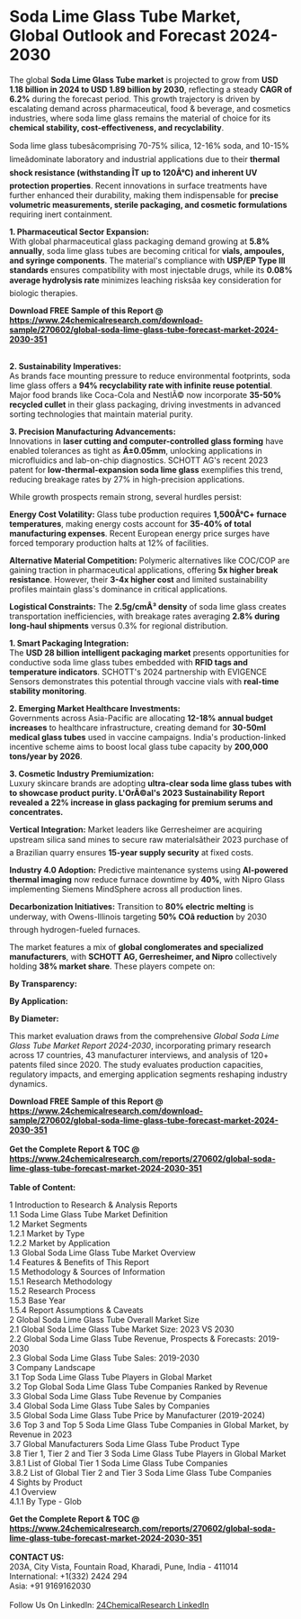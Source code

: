 <h1>Soda Lime Glass Tube Market, Global Outlook and Forecast 2024-2030</h1><p>The global <strong>Soda Lime Glass Tube market</strong> is projected to grow from <strong>USD 1.18 billion in 2024 to USD 1.89 billion by 2030</strong>, reflecting a steady <strong>CAGR of 6.2%</strong> during the forecast period. This growth trajectory is driven by escalating demand across pharmaceutical, food &amp; beverage, and cosmetics industries, where soda lime glass remains the material of choice for its <strong>chemical stability, cost-effectiveness, and recyclability</strong>.</p><p>Soda lime glass tubesâcomprising 70-75% silica, 12-16% soda, and 10-15% limeâdominate laboratory and industrial applications due to their <strong>thermal shock resistance (withstanding ÎT up to 120Â°C) and inherent UV protection properties</strong>. Recent innovations in surface treatments have further enhanced their durability, making them indispensable for <strong>precise volumetric measurements, sterile packaging, and cosmetic formulations</strong> requiring inert containment.</p><p><strong>1. Pharmaceutical Sector Expansion:</strong><br>
With global pharmaceutical glass packaging demand growing at <strong>5.8% annually</strong>, soda lime glass tubes are becoming critical for <strong>vials, ampoules, and syringe components</strong>. The material's compliance with <strong>USP/EP Type III standards</strong> ensures compatibility with most injectable drugs, while its <strong>0.08% average hydrolysis rate</strong> minimizes leaching risksâa key consideration for biologic therapies.</p><div><b>Download FREE Sample of this Report @ 
            <a href="https://www.24chemicalresearch.com/download-sample/270602/global-soda-lime-glass-tube-forecast-market-2024-2030-351">
            https://www.24chemicalresearch.com/download-sample/270602/global-soda-lime-glass-tube-forecast-market-2024-2030-351</a></b></div><br><p><strong>2. Sustainability Imperatives:</strong><br>
As brands face mounting pressure to reduce environmental footprints, soda lime glass offers a <strong>94% recyclability rate with infinite reuse potential</strong>. Major food brands like Coca-Cola and NestlÃ© now incorporate <strong>35-50% recycled cullet</strong> in their glass packaging, driving investments in advanced sorting technologies that maintain material purity.</p><p><strong>3. Precision Manufacturing Advancements:</strong><br>
Innovations in <strong>laser cutting and computer-controlled glass forming</strong> have enabled tolerances as tight as <strong>Â±0.05mm</strong>, unlocking applications in microfluidics and lab-on-chip diagnostics. SCHOTT AG's recent 2023 patent for <strong>low-thermal-expansion soda lime glass</strong> exemplifies this trend, reducing breakage rates by 27% in high-precision applications.</p><p>While growth prospects remain strong, several hurdles persist:</p><p><strong>Energy Cost Volatility:</strong> Glass tube production requires <strong>1,500Â°C+ furnace temperatures</strong>, making energy costs account for <strong>35-40% of total manufacturing expenses</strong>. Recent European energy price surges have forced temporary production halts at 12% of facilities.</p><p><strong>Alternative Material Competition:</strong> Polymeric alternatives like COC/COP are gaining traction in pharmaceutical applications, offering <strong>5x higher break resistance</strong>. However, their <strong>3-4x higher cost</strong> and limited sustainability profiles maintain glass's dominance in critical applications.</p><p><strong>Logistical Constraints:</strong> The <strong>2.5g/cmÂ³ density</strong> of soda lime glass creates transportation inefficiencies, with breakage rates averaging <strong>2.8% during long-haul shipments</strong> versus 0.3% for regional distribution.</p><p><strong>1. Smart Packaging Integration:</strong><br>
The <strong>USD 28 billion intelligent packaging market</strong> presents opportunities for conductive soda lime glass tubes embedded with <strong>RFID tags and temperature indicators</strong>. SCHOTT's 2024 partnership with EVIGENCE Sensors demonstrates this potential through vaccine vials with <strong>real-time stability monitoring</strong>.</p><p><strong>2. Emerging Market Healthcare Investments:</strong><br>
Governments across Asia-Pacific are allocating <strong>12-18% annual budget increases</strong> to healthcare infrastructure, creating demand for <strong>30-50ml medical glass tubes</strong> used in vaccine campaigns. India's production-linked incentive scheme aims to boost local glass tube capacity by <strong>200,000 tons/year by 2026</strong>.</p><p><strong>3. Cosmetic Industry Premiumization:</strong><br>
Luxury skincare brands are adopting <strong>ultra-clear soda lime glass tubes with  to showcase product purity. L'OrÃ©al's 2023 Sustainability Report revealed a <strong>22% increase</strong> in glass packaging for premium serums and concentrates.</strong></p><p><strong>Vertical Integration:</strong> Market leaders like Gerresheimer are acquiring upstream silica sand mines to secure raw materialsâtheir 2023 purchase of a Brazilian quarry ensures <strong>15-year supply security</strong> at fixed costs.</p><p><strong>Industry 4.0 Adoption:</strong> Predictive maintenance systems using <strong>AI-powered thermal imaging</strong> now reduce furnace downtime by <strong>40%</strong>, with Nipro Glass implementing Siemens MindSphere across all production lines.</p><p><strong>Decarbonization Initiatives:</strong> Transition to <strong>80% electric melting</strong> is underway, with Owens-Illinois targeting <strong>50% COâ reduction</strong> by 2030 through hydrogen-fueled furnaces.</p><p>The market features a mix of <strong>global conglomerates and specialized manufacturers</strong>, with <strong>SCHOTT AG, Gerresheimer, and Nipro</strong> collectively holding <strong>38% market share</strong>. These players compete on:</p><p><strong>By Transparency:</strong></p><p><strong>By Application:</strong></p><p><strong>By Diameter:</strong></p><p>This market evaluation draws from the comprehensive <em>Global Soda Lime Glass Tube Market Report 2024-2030</em>, incorporating primary research across 17 countries, 43 manufacturer interviews, and analysis of 120+ patents filed since 2020. The study evaluates production capacities, regulatory impacts, and emerging application segments reshaping industry dynamics.</p><div><b>Download FREE Sample of this Report @ 
            <a href="https://www.24chemicalresearch.com/download-sample/270602/global-soda-lime-glass-tube-forecast-market-2024-2030-351">
            https://www.24chemicalresearch.com/download-sample/270602/global-soda-lime-glass-tube-forecast-market-2024-2030-351</a></b></div><br><div><b>Get the Complete Report & TOC @ 
            <a href="https://www.24chemicalresearch.com/reports/270602/global-soda-lime-glass-tube-forecast-market-2024-2030-351">
            https://www.24chemicalresearch.com/reports/270602/global-soda-lime-glass-tube-forecast-market-2024-2030-351</a></b></div><br>
            <b>Table of Content:</b><p>1 Introduction to Research & Analysis Reports<br />
    1.1 Soda Lime Glass Tube Market Definition<br />
    1.2 Market Segments<br />
        1.2.1 Market by Type<br />
        1.2.2 Market by Application<br />
    1.3 Global Soda Lime Glass Tube Market Overview<br />
    1.4 Features & Benefits of This Report<br />
    1.5 Methodology & Sources of Information<br />
        1.5.1 Research Methodology<br />
        1.5.2 Research Process<br />
        1.5.3 Base Year<br />
        1.5.4 Report Assumptions & Caveats<br />
2 Global Soda Lime Glass Tube Overall Market Size<br />
    2.1 Global Soda Lime Glass Tube Market Size: 2023 VS 2030<br />
    2.2 Global Soda Lime Glass Tube Revenue, Prospects & Forecasts: 2019-2030<br />
    2.3 Global Soda Lime Glass Tube Sales: 2019-2030<br />
3 Company Landscape<br />
    3.1 Top Soda Lime Glass Tube Players in Global Market<br />
    3.2 Top Global Soda Lime Glass Tube Companies Ranked by Revenue<br />
    3.3 Global Soda Lime Glass Tube Revenue by Companies<br />
    3.4 Global Soda Lime Glass Tube Sales by Companies<br />
    3.5 Global Soda Lime Glass Tube Price by Manufacturer (2019-2024)<br />
    3.6 Top 3 and Top 5 Soda Lime Glass Tube Companies in Global Market, by Revenue in 2023<br />
    3.7 Global Manufacturers Soda Lime Glass Tube Product Type<br />
    3.8 Tier 1, Tier 2 and Tier 3 Soda Lime Glass Tube Players in Global Market<br />
        3.8.1 List of Global Tier 1 Soda Lime Glass Tube Companies<br />
        3.8.2 List of Global Tier 2 and Tier 3 Soda Lime Glass Tube Companies<br />
4 Sights by Product<br />
    4.1 Overview<br />
        4.1.1 By Type - Glob</p><div><b>Get the Complete Report & TOC @ 
            <a href="https://www.24chemicalresearch.com/reports/270602/global-soda-lime-glass-tube-forecast-market-2024-2030-351">
            https://www.24chemicalresearch.com/reports/270602/global-soda-lime-glass-tube-forecast-market-2024-2030-351</a></b></div><br><b>CONTACT US:</b><br>
            203A, City Vista, Fountain Road, Kharadi, Pune, India - 411014<br>
            International: +1(332) 2424 294<br>
            Asia: +91 9169162030 <br><br>
            Follow Us On LinkedIn: <a href="https://www.linkedin.com/company/24chemicalresearch/">24ChemicalResearch LinkedIn</a>